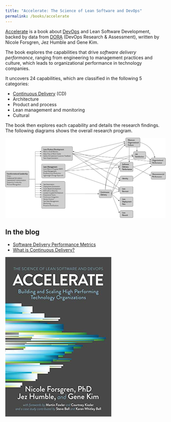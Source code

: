 ```yaml
---
title: "Accelerate: The Science of Lean Software and DevOps"
permalink: /books/accelerate
---
```


[Accelerate](https://www.goodreads.com/book/show/35747076-accelerate) is a book about [DevOps](/swe/devops) and Lean Software Development, backed by data from [DORA](https://www.devops-research.com) (DevOps Research & Assessment), written by Nicole Forsgren, Jez Humble and Gene Kim.

The book explores the capabilities that drive *software delivery performance*, ranging from engineering to management practices and culture, which leads to organizational performance in technology companies.

It uncovers 24 capabilities, which are classified in the following 5 categories:

- [Continuous Delivery](/swe/devops/cd) (CD)
- Architecture
- Product and process
- Lean management and monitoring
- Cultural

The book then explores each capability and details the research findings. The following diagrams shows the overall research program.

![Accelerate: Overall Research Program](/images/books/accelerate-overall-research-program.png)

## In the blog

- [Software Delivery Performance Metrics](/software-delivery-performance-metrics)
- [What is Continuous Delivery?](/what-is-continuous-delivery)

![Accelerate: The Science of Lean Software and DevOps](/images/book-cover/accelerate-forsgren-humble-kim.jpg)